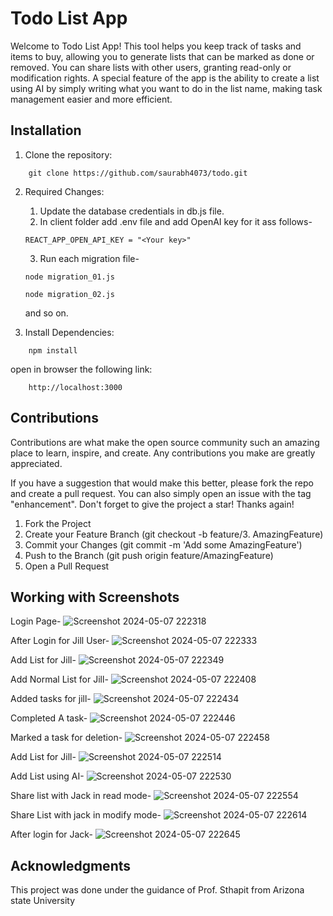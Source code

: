 # Todo List App

Welcome to Todo List App! This tool helps you keep track of tasks and items to buy, allowing you to generate lists that can be marked as done or removed. You can share lists with other users, granting read-only or modification rights. A special feature of the app is the ability to create a list using AI by simply writing what you want to do in the list name, making task management easier and more efficient.

## Installation
1. Clone the repository:
``` 
    git clone https://github.com/saurabh4073/todo.git
```

2. Required Changes: <br>
    1. Update the database credentials in db.js file.
    2. In client folder add .env file and add OpenAI key for it ass follows-
    ```
    REACT_APP_OPEN_API_KEY = "<Your key>"
    ```  
    3. Run each migration file-
    ```
    node migration_01.js
    ```
    ```
    node migration_02.js
    ```
    and so on.

3. Install Dependencies:<br>
```
    npm install
```
open in browser the following link:
```
    http://localhost:3000
```

## Contributions
Contributions are what make the open source community such an amazing place to learn, inspire, and create. Any contributions you make are greatly appreciated.

If you have a suggestion that would make this better, please fork the repo and create a pull request. You can also simply open an issue with the tag "enhancement". Don't forget to give the project a star! Thanks again!

1. Fork the Project
2. Create your Feature Branch (git checkout -b feature/3. AmazingFeature)
4. Commit your Changes (git commit -m 'Add some AmazingFeature')
5. Push to the Branch (git push origin feature/AmazingFeature)
6. Open a Pull Request

## Working with Screenshots

Login Page-
![Screenshot 2024-05-07 222318](https://github.com/saurabh4073/todo/assets/49804941/feafe0d9-94bb-4ebf-86d2-18d960ae3b40)

After Login for Jill User-
![Screenshot 2024-05-07 222333](https://github.com/saurabh4073/todo/assets/49804941/720fad12-2d09-412e-b05c-e6db752cd90b)

Add List for Jill-
![Screenshot 2024-05-07 222349](https://github.com/saurabh4073/todo/assets/49804941/b25895b6-bf44-4398-bd0b-f37096b57665)

Add Normal List for Jill-
![Screenshot 2024-05-07 222408](https://github.com/saurabh4073/todo/assets/49804941/8b39adc9-afd1-43bf-bbb2-73b460229cee)

Added tasks for jill-
![Screenshot 2024-05-07 222434](https://github.com/saurabh4073/todo/assets/49804941/295a7a01-a81e-4ee3-85d1-4d7ae125406f)

Completed A task-
![Screenshot 2024-05-07 222446](https://github.com/saurabh4073/todo/assets/49804941/9e061333-f932-4c9a-b2d6-60fbc5a41700)

Marked a task for deletion-
![Screenshot 2024-05-07 222458](https://github.com/saurabh4073/todo/assets/49804941/b1052996-61ec-4e76-b706-1f966b808c61)

Add List for Jill-
![Screenshot 2024-05-07 222514](https://github.com/saurabh4073/todo/assets/49804941/f876bddb-1dfe-4cbd-aa48-b7806ef2f21f)

Add List using AI-
![Screenshot 2024-05-07 222530](https://github.com/saurabh4073/todo/assets/49804941/3ec5a0fc-8370-46d0-ada2-545003cbb7ef)

Share list with Jack in read mode-
![Screenshot 2024-05-07 222554](https://github.com/saurabh4073/todo/assets/49804941/c1d777b6-6cdc-4007-b743-101bc35f772f)

Share List with jack in modify mode-
![Screenshot 2024-05-07 222614](https://github.com/saurabh4073/todo/assets/49804941/4385ec7e-8654-4c91-a70a-d876661ec0ca)

After login for Jack-
![Screenshot 2024-05-07 222645](https://github.com/saurabh4073/todo/assets/49804941/5bb487b0-a311-46e9-8989-ad916899b852)

## Acknowledgments
This project was done under the guidance of Prof. Sthapit from Arizona state University

